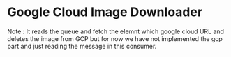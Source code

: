 # Google Cloud Image Downloader

Note : It reads the queue and fetch the elemnt which google cloud URL and deletes the image from GCP but for now we have
not implemented the gcp part and just reading the message in this consumer.
